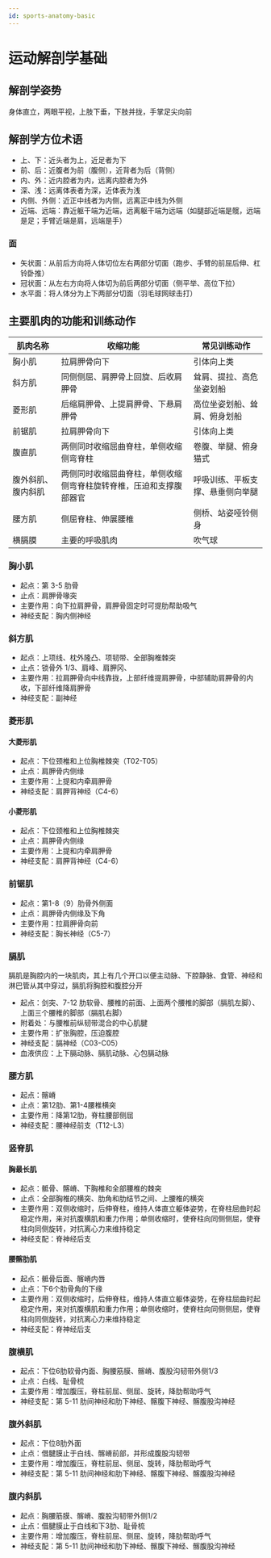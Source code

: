 ```yaml
---
id: sports-anatomy-basic
---
```


# 运动解剖学基础

## 解剖学姿势

身体直立，两眼平视，上肢下垂，下肢并拢，手掌足尖向前

## 解剖学方位术语

- 上、下：近头者为上，近足者为下
- 前、后：近腹者为前（腹侧），近背者为后（背侧）
- 内、外：近内腔者为内，远离内腔者为外
- 深、浅：远离体表者为深，近体表为浅
- 内侧、外侧：近正中线者为内侧，远离正中线为外侧
- 近端、远端：靠近躯干端为近端，远离躯干端为远端（如腿部近端是髋，远端是足；手臂近端是肩，远端是手）

### 面

- 矢状面：从前后方向将人体切位左右两部分切面（跑步、手臂的前屈后伸、杠铃卧推）
- 冠状面：从左右方向将人体切为前后两部分切面（侧平举、高位下拉）
- 水平面：将人体分为上下两部分切面（羽毛球网球击打）

## 主要肌肉的功能和训练动作

| 肌肉名称           | 收缩功能                                                           | 常见训练动作                     |
| ------------------ | ------------------------------------------------------------------ | -------------------------------- |
| 胸小肌             | 拉肩胛骨向下                                                       | 引体向上类                       |
| 斜方肌             | 同侧侧屈、肩胛骨上回旋、后收肩胛骨                                 | 耸肩、提拉、高危坐姿划船         |
| 菱形肌             | 后缩肩胛骨、上提肩胛骨、下悬肩胛骨                                 | 高位坐姿划船、耸肩、俯身划船     |
| 前锯肌             | 拉肩胛骨向下                                                       | 引体向上类                       |
| 腹直肌             | 两侧同时收缩屈曲脊柱，单侧收缩侧弯脊柱                             | 卷腹、举腿、俯身猫式             |
| 腹外斜肌、腹内斜肌 | 两侧同时收缩屈曲脊柱，单侧收缩侧弯脊柱旋转脊椎，压迫和支撑腹部器官 | 呼吸训练、平板支撑、悬垂侧向举腿 |
| 腰方肌             | 侧屈脊柱、伸展腰椎                                                 | 侧桥、站姿哑铃侧身               |
| 横膈膜             | 主要的呼吸肌肉                                                     | 吹气球                           |

### 胸小肌

- 起点：第 3-5 肋骨
- 止点：肩胛骨喙突
- 主要作用：向下拉肩胛骨，肩胛骨固定时可提肋帮助吸气
- 神经支配：胸内侧神经

### 斜方肌

- 起点：上项线、枕外隆凸、项韧带、全部胸椎棘突
- 止点：锁骨外 1/3、肩峰、肩胛冈、
- 主要作用：拉肩胛骨向中线靠拢，上部纤维提肩胛骨，中部辅助肩胛骨的内收，下部纤维降肩胛骨
- 神经支配：副神经

### 菱形肌

#### 大菱形肌

- 起点：下位颈椎和上位胸椎棘突（T02-T05）
- 止点：肩胛骨内侧缘
- 主要作用：上提和内牵肩胛骨
- 神经支配：肩胛背神经（C4-6）

#### 小菱形肌

- 起点：下位颈椎和上位胸椎棘突
- 止点：肩胛骨内侧缘
- 主要作用：上提和内牵肩胛骨
- 神经支配：肩胛背神经（C4-6）

### 前锯肌

- 起点：第1-8（9）肋骨外侧面
- 止点：肩胛骨内侧缘及下角
- 主要作用：拉肩胛骨向前
- 神经支配：胸长神经（C5-7）

### 膈肌

膈肌是胸腔内的一块肌肉，其上有几个开口以便主动脉、下腔静脉、食管、神经和淋巴管从其中穿过，膈肌将胸腔和腹腔分开

- 起点：剑突、7-12 肋软骨、腰椎的前面、上面两个腰椎的脚部（膈肌左脚）、上面三个腰椎的脚部（膈肌右脚）
- 附着处：与腰椎前纵韧带混合的中心肌腱
- 主要作用：扩张胸腔，压迫腹腔
- 神经支配：膈神经（C03-C05）
- 血液供应：上下膈动脉、膈肌动脉、心包膈动脉

### 腰方肌

- 起点：髂嵴
- 止点：第12肋、第1-4腰椎横突
- 主要作用：降第12肋，脊柱腰部侧屈
- 神经支配：腰神经前支（T12-L3）

### 竖脊肌

#### 胸最长肌

- 起点：骶骨、髂嵴、下胸椎和全部腰椎的棘突
- 止点：全部胸椎的横突、肋角和肋结节之间、上腰椎的横突
- 主要作用：双侧收缩时，后伸脊柱，维持人体直立躯体姿势，在脊柱屈曲时起稳定作用，来对抗腹横肌和重力作用；单侧收缩时，使脊柱向同侧侧屈，使脊柱向同侧旋转，对抗离心力来维持稳定
- 神经支配：脊神经后支

#### 腰髂肋肌

- 起点：骶骨后面、髂嵴内唇
- 止点：下6个肋骨角的下缘
- 主要作用：双侧收缩时，后伸脊柱，维持人体直立躯体姿势，在脊柱屈曲时起稳定作用，来对抗腹横肌和重力作用；单侧收缩时，使脊柱向同侧侧屈，使脊柱向同侧旋转，对抗离心力来维持稳定
- 神经支配：脊神经后支

### 腹横肌

- 起点：下位6肋软骨内面、胸腰筋膜、髂嵴、腹股沟韧带外侧1/3
- 止点：白线、耻骨梳
- 主要作用：增加腹压，脊柱前屈、侧屈、旋转，降肋帮助呼气
- 神经支配：第 5-11 肋间神经和肋下神经、髂腹下神经、髂腹股沟神经

### 腹外斜肌

- 起点：下位8肋外面
- 止点：借腱膜止于白线、髂嵴前部，并形成腹股沟韧带
- 主要作用：增加腹压，脊柱前屈、侧屈、旋转，降肋帮助呼气
- 神经支配：第 5-11 肋间神经和肋下神经、髂腹下神经、髂腹股沟神经

### 腹内斜肌

- 起点：胸腰筋膜、髂嵴、腹股沟韧带外侧1/2
- 止点：借腱膜止于白线和下3肋、耻骨梳
- 主要作用：增加腹压，脊柱前屈、侧屈、旋转，降肋帮助呼气
- 神经支配：第 5-11 肋间神经和肋下神经、髂腹下神经、髂腹股沟神经

